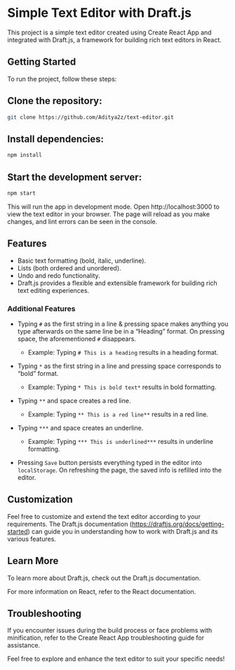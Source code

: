 # Simple Text Editor with Draft.js
This project is a simple text editor created using Create React App and integrated with Draft.js, a framework for building rich text editors in React.

## Getting Started
To run the project, follow these steps:

## Clone the repository:
```bash
git clone https://github.com/Aditya2z/text-editor.git
```

## Install dependencies:
```bash
npm install
```

## Start the development server:
```bash
npm start
```

This will run the app in development mode. Open http://localhost:3000 to view the text editor in your browser. The page will reload as you make changes, and lint errors can be seen in the console.

## Features

- Basic text formatting (bold, italic, underline).
- Lists (both ordered and unordered).
- Undo and redo functionality.
- Draft.js provides a flexible and extensible framework for building rich text editing experiences.

### Additional Features

- Typing `#` as the first string in a line & pressing space makes anything you type afterwards on the same line be in a “Heading” format. On pressing space, the aforementioned `#` disappears.
  - Example: Typing `# This is a heading` results in a heading format.

- Typing `*` as the first string in a line and pressing space corresponds to “bold” format.
  - Example: Typing `* This is bold text*` results in bold formatting.

- Typing `**` and space creates a red line.
  - Example: Typing `** This is a red line**` results in a red line.

- Typing `***` and space creates an underline.
  - Example: Typing `*** This is underlined***` results in underline formatting.

- Pressing `Save` button persists everything typed in the editor into `localStorage`. On refreshing the page, the saved info is refilled into the editor.


## Customization
Feel free to customize and extend the text editor according to your requirements. The Draft.js documentation (https://draftjs.org/docs/getting-started) can guide you in understanding how to work with Draft.js and its various features.

## Learn More
To learn more about Draft.js, check out the Draft.js documentation.

For more information on React, refer to the React documentation.

## Troubleshooting
If you encounter issues during the build process or face problems with minification, refer to the Create React App troubleshooting guide for assistance.

Feel free to explore and enhance the text editor to suit your specific needs!
